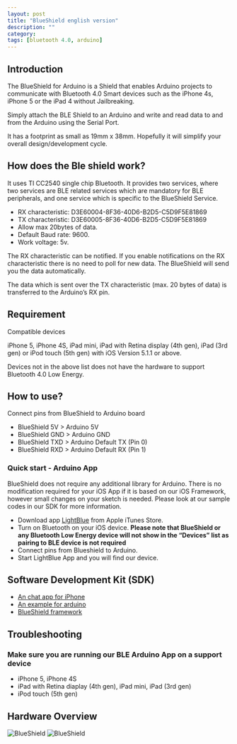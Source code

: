 ```yaml
---
layout: post
title: "BlueShield english version"
description: ""
category: 
tags: [bluetooth 4.0, arduino]
---
```


## Introduction

The BlueShield for Arduino is a Shield that enables Arduino projects to communicate with Bluetooth 4.0 Smart devices such as the iPhone 4s, iPhone 5 or the iPad 4 without Jailbreaking.

Simply attach the BLE Shield to an Arduino and write and read data to and from the Arduino using the Serial Port. 

It has a footprint as small as 19mm x 38mm. Hopefully it will simplify your overall design/development cycle.

## How does the Ble shield work?

It uses TI CC2540 single chip Bluetooth. It provides two services, where two services are BLE related services which are mandatory for BLE peripherals, and one service which is specific to the BlueShield Service.

* RX characteristic: D3E60004-8F36-40D6-B2D5-C5D9F5E81869
* TX characteristic: D3E60005-8F36-40D6-B2D5-C5D9F5E81869
* Allow max 20bytes of data.
* Default Baud rate: 9600.
* Work voltage: 5v.

The RX characteristic can be notified. If you enable notifications on the RX characteristic there is no need to poll for new data. The BlueShield will send you the data automatically. 

The data which is sent over the TX characteristic (max. 20 bytes of data) is transferred to the Arduino’s RX pin. 

## Requirement

Compatible devices

iPhone 5, iPhone 4S, iPad mini, iPad with Retina display (4th gen), iPad (3rd gen) or iPod touch (5th gen) with iOS Version 5.1.1 or above.

Devices not in the above list does not have the hardware to support Bluetooth 4.0 Low Energy. 

## How to use?

Connect pins from BlueShield to Arduino board
 * BlueShield 5V > Arduino 5V
 * BlueShield GND > Arduino GND
 * BlueShield TXD > Arduino Default TX (Pin 0)
 * BlueShield RXD > Arduino Default RX (Pin 1)

### Quick start - Arduino App

BlueShield does not require any additional library for Arduino. There is no modification required for your iOS App if it is based on our iOS Framework, however small changes on your sketch is needed. Please look at our sample codes in our SDK for more information. 

* Download app [LightBlue](https://itunes.apple.com/app/lightblue/id557428110?mt=8) from Apple iTunes Store.
* Turn on Bluetooth on your iOS device. **Please note that BlueShield or any Bluetooth Low Energy device will not show in the “Devices” list as pairing to BLE device is not required**
* Connect pins from Blueshield to Arduino.
* Start LightBlue App and you will find our device.

## Software Development Kit (SDK)

* [An chat app for iPhone](https://github.com/volca/BlueShieldDemo)
* [An example for arduino](https://gist.github.com/volca/5473218)
* [BlueShield framework](https://github.com/volca/BlueShieldFramework)

## Troubleshooting

### Make sure you are running our BLE Arduino App on a support device 

- iPhone 5, iPhone 4S 
- iPad with Retina diaplay (4th gen), iPad mini, iPad (3rd gen) 
- iPod touch (5th gen)

## Hardware Overview

<img src="http://i.ebayimg.com/t/Bluetooth-4-0-shield-for-arduino-/00/s/NTMzWDgwMA==/z/MQwAAMXQMfZRmpmK/$T2eC16d,!y0E9s2S7)CeBRmpmKWD5!~~60_12.JPG" alt="BlueShield">

<img alt="BlueShield" src="http://i.ebayimg.com/t/Bluetooth-4-0-shield-for-arduino-/00/s/NTMzWDgwMA==/z/SXcAAOxy4dBRmpmE/$(KGrHqJ,!l!FGZGVBB0)BRmpmER0f!~~60_12.JPG">
